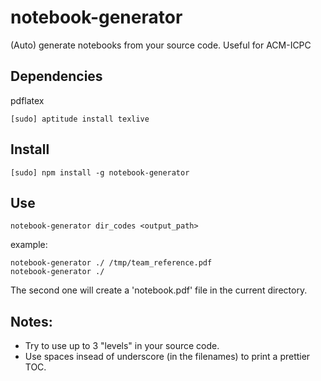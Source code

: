 # notebook-generator
(Auto) generate notebooks from your source code. Useful for ACM-ICPC


## Dependencies
pdflatex

    [sudo] aptitude install texlive

## Install 

    [sudo] npm install -g notebook-generator
  
## Use

    notebook-generator dir_codes <output_path>

example:

    notebook-generator ./ /tmp/team_reference.pdf
    notebook-generator ./ 

The second one will create a 'notebook.pdf' file in the current directory.


## Notes:

- Try to use up to 3 "levels" in your source code.
- Use spaces insead of underscore (in the filenames) to print a prettier TOC.
